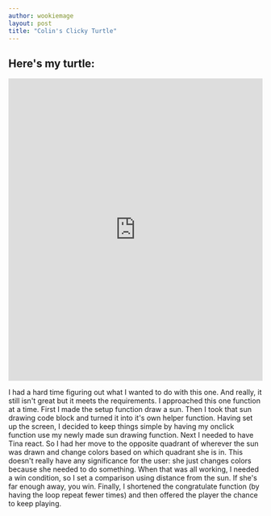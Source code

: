 ```yaml
---
author: wookiemage
layout: post
title: "Colin's Clicky Turtle"
---
```

## Here\'s my turtle:

  <iframe src="https://trinket.io/embed/python/79598a49b9" width="100%" height="600" frameborder="0" marginwidth="0" marginheight="0" allowfullscreen></iframe>
  
  
  I had a hard time figuring out what I wanted to do with this one. And really, it still isn\'t great but it meets the requirements.
  I approached this one function at a time. First I made the setup function draw a sun. Then I took that sun drawing code block and turned it into it\'s own helper function.
  Having set up the screen, I decided to keep things simple by having my onclick function use my newly made sun drawing function.
  Next I needed to have Tina react. So I had her move to the opposite quadrant of wherever the sun was drawn and change colors based on which quadrant she is in. This doesn\'t really have any significance for the user: she just changes colors because she needed to do something.
  When that was all working, I needed a win condition, so I set a comparison using distance from the sun. If she\'s far enough away, you win.
  Finally, I shortened the congratulate function (by having the loop repeat fewer times) and then offered the player the chance to keep playing.
